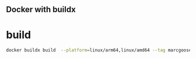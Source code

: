 ## Docker with buildx

# build
```bash
docker buildx build  --platform=linux/arm64,linux/amd64 --tag marcgoosen/docker-buildx:latest . --push
```

